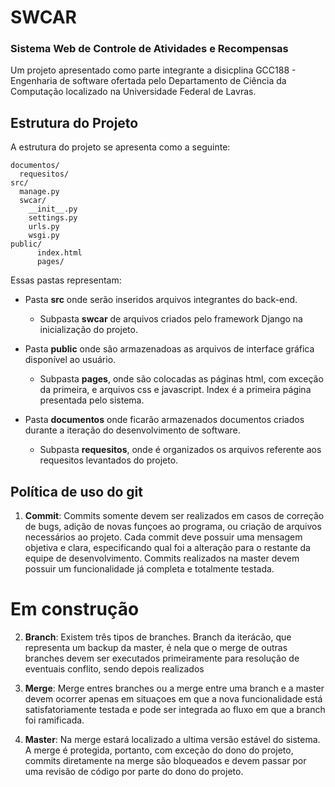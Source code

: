 # SWCAR
### Sistema Web de Controle de Atividades e Recompensas
Um projeto apresentado como parte integrante a disicplina GCC188 - Engenharia de software ofertada pelo Departamento de Ciência da Computação localizado na Universidade Federal de Lavras.

## Estrutura do Projeto

A estrutura do projeto se apresenta como a seguinte:

```
documentos/
  requesitos/
src/
  manage.py
  swcar/
    __init__.py
    settings.py
    urls.py
    wsgi.py
public/
      index.html
      pages/ 
```
Essas pastas representam:
* Pasta **src** onde serão inseridos arquivos integrantes do back-end.
  * Subpasta **swcar** de arquivos criados pelo framework Django na inicialização do projeto.
  
* Pasta **public** onde são armazenadoas as arquivos de interface gráfica disponível ao usuário.
  * Subpasta **pages**, onde são colocadas as páginas html, com exceção da primeira, e arquivos css e javascript. Index é a primeira página presentada pelo sistema.
  
* Pasta **documentos** onde ficarão armazenados documentos criados durante a iteração do desenvolvimento de software.
  * Subpasta **requesitos**, onde é organizados os arquivos referente aos requesitos levantados do projeto.
   
##  Política de uso do git

1. **Commit**: Commits somente devem ser realizados em casos de correção de bugs, adição de novas funçoes ao programa, ou criação de arquivos necessários ao projeto. Cada commit deve possuir uma mensagem objetiva e clara, especificando qual foi a alteração para o restante da equipe de desenvolvimento. Commits realizados na master devem possuir um funcionalidade já completa e totalmente testada.

# Em construção

2. **Branch**: Existem três tipos de branches. Branch da iterácão, que representa um backup da master, é nela que o merge de outras branches devem ser executados primeiramente para resolução de eventuais conflito, sendo depois realizados

3. **Merge**: Merge entres branches ou a merge entre uma branch e a master devem ocorrer apenas em situaçoes em que a nova funcionalidade está satisfatoriamente testada e pode ser integrada ao fluxo em que a branch foi ramificada.

4. **Master**: Na merge estará localizado a ultima versão estável do sistema. A merge é protegida, portanto, com exceção do dono do projeto, commits diretamente na merge são bloqueados e devem passar por uma revisão de código por parte do dono do projeto.
